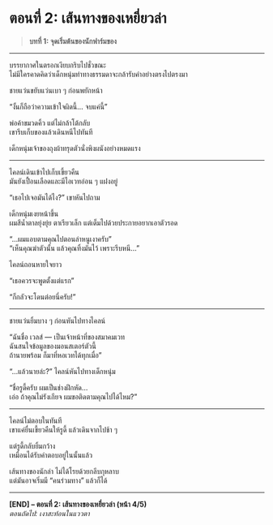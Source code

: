 # ตอนที่ 2: เส้นทางของเหยี่ยวล่า  
> **บทที่ 1: จุดเริ่มต้นของนักฟาร์มของ**

---

บรรยากาศในตรอกเงียบกริบไปชั่วขณะ  
ไม่มีใครคาดคิดว่าเด็กหนุ่มท่าทางธรรมดาจะกล้ารับคำอย่างตรงไปตรงมา

ชายแว่นขยับแว่นเบา ๆ ก่อนพยักหน้า

“งั้นก็ถือว่าความเข้าใจผิดนี้... จบแค่นี้”

พ่อค้าขมวดคิ้ว แต่ไม่กล้าโต้กลับ  
เขารีบเก็บของแล้วเดินหนีไปทันที

เด็กหนุ่มเจ้าของถุงผ้าทรุดตัวนั่งพิงผนังอย่างหมดแรง

---

ไคลน์เดินเข้าไปเก็บเขี้ยวคืน  
มันยังเปื้อนเลือดและมีไอเวทอ่อน ๆ แฝงอยู่

“เธอไปเจอมันได้ไง?” เขาหันไปถาม

เด็กหนุ่มเงยหน้าขึ้น  
ผมสีน้ำตาลยุ่งยุ่ย ตาเรียวเล็ก แต่เต็มไปด้วยประกายอยากเอาตัวรอด

“...ผมแอบตามคุณไปตอนล่าหนูเงาครับ”  
“เห็นคุณฆ่าตัวนั้น แล้วคุณทิ้งมันไว้ เพราะรีบหนี...”

ไคลน์ถอนหายใจยาว

“เธอควรจะพูดตั้งแต่แรก”

“ก็กลัวจะโดนต่อยนี่ครับ!”

---

ชายแว่นยิ้มบาง ๆ ก่อนหันไปทางไคลน์

“ฉันชื่อ เวลส์ — เป็นเจ้าหน้าที่ของสมาคมเวท  
ฉันสนใจข้อมูลของมอนสเตอร์ตัวนี้  
ถ้านายพร้อม ก็มาที่หอเวทได้ทุกเมื่อ”

“...แล้วนายล่ะ?” ไคลน์หันไปทางเด็กหนุ่ม

“ชื่อรูดี้ครับ ผมเป็นช่างฝึกหัด...  
เอ่อ ถ้าคุณไม่รังเกียจ ผมขอติดตามคุณไปได้ไหม?”

---

ไคลน์ไม่ตอบในทันที  
เขาแค่ยื่นเขี้ยวคืนให้รูดี้ แล้วเดินจากไปช้า ๆ

แต่รูดี้กลับยิ้มกว้าง  
เหมือนได้รับคำตอบอยู่ในนั้นแล้ว

เส้นทางของนักล่า ไม่ได้โรยด้วยกลีบกุหลาบ  
แต่มันอาจเริ่มมี “คนร่วมทาง” แล้วก็ได้

---

**[END] – ตอนที่ 2: เส้นทางของเหยี่ยวล่า (หน้า 4/5)**  
*ตอนถัดไป: เงาสะท้อนในแววตา*
